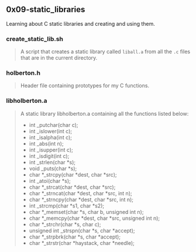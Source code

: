 ## 0x09-static_libraries
Learning about C static libraries and creating and using them.


### create_static_lib.sh
> A script that creates a static library called `liball.a` from all the `.c` files that are in the current directory.

### holberton.h
> Header file containing prototypes for my C functions.

### libholberton.a
> A static library libholberton.a containing all the functions listed below:
> * int _putchar(char c);
> * int _islower(int c);
> * int _isalpha(int c);
> * int _abs(int n);
> * int _isupper(int c);
> * int _isdigit(int c);
> * int _strlen(char *s);
> * void _puts(char *s);
> * char *_strcpy(char *dest, char *src);
> * int _atoi(char *s);
> * char *_strcat(char *dest, char *src);
> * char *_strncat(char *dest, char *src, int n);
> * char *_strncpy(char *dest, char *src, int n);
> * int _strcmp(char *s1, char *s2);
> * char *_memset(char *s, char b, unsigned int n);
> * char *_memcpy(char *dest, char *src, unsigned int n);
> * char *_strchr(char *s, char c);
> * unsigned int _strspn(char *s, char *accept);
> * char *_strpbrk(char *s, char *accept);
> * char *_strstr(char *haystack, char *needle);
